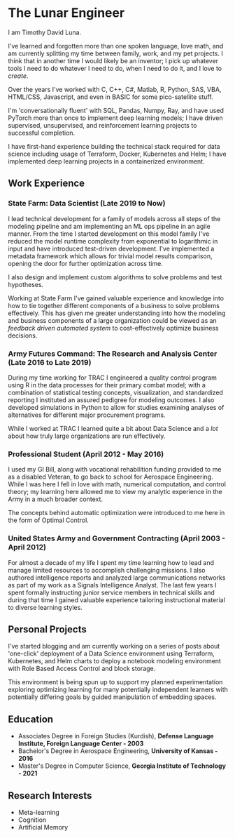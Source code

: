 # The Lunar Engineer

I am Timothy David Luna.

I've learned and forgotten more than one spoken language, love math, and am currently splitting my time between family, work, and my pet projects.
I think that in another time I would likely be an inventor; I pick up whatever tools I need to do whatever I need to do, when I need to do it, and I love to *create*.

Over the years I've worked with C, C++, C#, Matlab, R, Python, SAS, VBA, HTML/CSS, Javascript, and even in BASIC for some pico-satellite stuff.

I'm 'conversationally fluent' with SQL, Pandas, Numpy, Ray, and have used PyTorch more than once to implement deep learning models; I have driven supervised, unsupervised, and reinforcement learning projects to successful completion.

I have first-hand experience building the technical stack required for data science including usage of Terraform, Docker, Kubernetes and Helm; I have implemented deep learning projects in a containerized environment.

## Work Experience

### State Farm: Data Scientist (Late 2019 to Now)

I lead technical development for a family of models across all steps of the modeling pipeline and am implementing an ML ops pipeline in an agile manner. From the time I started development on this model family I've reduced the model runtime complexity from exponential to logarithmic in input and have introduced test-driven development. I've implemented a metadata framework which allows for trivial model results comparison, opening the door for further optimization across time.

I also design and implement custom algorithms to solve problems and test hypotheses.

Working at State Farm I've gained valuable experience and knowledge into how to tie together different components of a business to solve problems effectively. This has given me greater understanding into how the modeling and business components of a large organization could be viewed as an *feedback driven automated system* to cost-effectively optimize business decisions.

### Army Futures Command: The Research and Analysis Center (Late 2016 to Late 2019)

During my time working for TRAC I engineered a quality control program using R in the data processes for their primary combat model; with a combination of statistical testing concepts, visualization, and standardized reporting I instituted an assured pedigree for modeling outcomes. I also developed simulations in Python to allow for studies examining analyses of alternatives for different major procurement programs.

While I worked at TRAC I learned quite a bit about Data Science and a *lot* about how truly large organizations are run effectively.

### Professional Student (April 2012 - May 2016)

I used my GI Bill, along with vocational rehabilition funding provided to me as a disabled Veteran, to go back to school for Aerospace Engineering. While I was here I fell in love with math, numerical computation, and control theory; my learning here allowed me to view my analytic experience in the Army in a much broader context.

The concepts behind automatic optimization were introduced to me here in the form of Optimal Control.

### United States Army and Government Contracting (April 2003 - April 2012)

For almost a decade of my life I spent my time learning how to lead and manage limited resources to accomplish challenging missions. I also authored intelligence reports and analyzed large communications networks as part of my work as a Signals Intelligence Analyst. The last few years I spent formally instructing junior service members in technical skills and during that time I gained valuable experience tailoring instructional material to diverse learning styles.

## Personal Projects

I've started blogging and am currently working on a series of posts about 'one-click' deployment of a Data Science environment using Terraform, Kubernetes, and Helm charts to deploy a notebook modeling environment with Role Based Access Control and block storage.

This environment is being spun up to support my planned experimentation exploring optimizing learning for many potentially independent learners with potentially differing goals by guided manipulation of embedding spaces.

## Education

* Associates Degree in Foreign Studies (Kurdish), **Defense Language Institute, Foreign Language Center - 2003**
* Bachelor's Degree in Aerospace Engineering, **University of Kansas - 2016**
* Master's Degree in Computer Science, **Georgia Institute of Technology - 2021**

## Research Interests

* Meta-learning
* Cognition
* Artificial Memory
